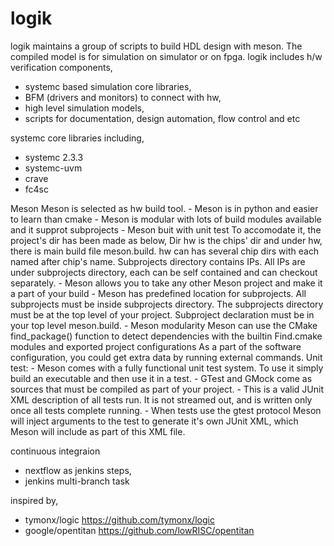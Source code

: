 # logik
logik maintains a group of scripts to build HDL design with meson. The compiled model is for simulation on simulator or on fpga.
logik includes h/w verification components,
- systemc based simulation core libraries, 
- BFM (drivers and monitors) to connect with hw,
- high level simulation models,
- scripts for documentation, design automation, flow control and etc

systemc core libraries including, 
- systemc 2.3.3
- systemc-uvm
- crave
- fc4sc

Meson
  Meson is selected as hw build tool. 
    - Meson is in python and easier to learn than cmake
    - Meson is modular with lots of build modules available and it supprot subprojects
    - Meson buit with unit test
  To accomodate it, the project's dir has been made as below,
    Dir hw is the chips' dir and under hw, there is main build file meson.build. hw can has several chip dirs with each named after chip's name.
    Subprojects directory contains IPs. All IPs are under subprojects directory, each can be self contained and can checkout separately.
    - Meson allows you to take any other Meson project and make it a part of your build
    - Meson has predefined location for subprojects.
      All subprojects must be inside subprojects directory. 
      The subprojects directory must be at the top level of your project. 
      Subproject declaration must be in your top level meson.build.
    - Meson modularity
      Meson can use the CMake find_package() function to detect dependencies with the builtin Find<NAME>.cmake modules and exported project configurations
      As a part of the software configuration, you could get extra data by running external commands.
  Unit test:
    - Meson comes with a fully functional unit test system. To use it simply build an executable and then use it in a test.
    - GTest and GMock come as sources that must be compiled as part of your project.
    - This is a valid JUnit XML description of all tests run. It is not streamed out, and is written only once all tests complete running.
    - When tests use the gtest protocol Meson will inject arguments to the test to generate it's own JUnit XML, which Meson will include as part of this XML file.

continuous integraion
- nextflow as jenkins steps,
- jenkins multi-branch task

inspired by,
- tymonx/logic https://github.com/tymonx/logic
- google/opentitan https://github.com/lowRISC/opentitan
